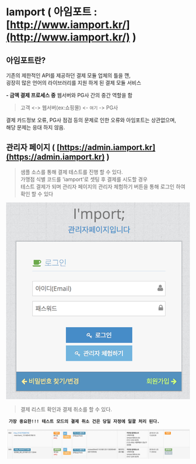 # Iamport ( 아임포트 : [http://www.iamport.kr/](http://www.iamport.kr/) )

## 아임포트란?
기존의 제한적인 API를 제공하던 결제 모듈 업체의 틀을 깬,<br>
굉장히 많은 언어의 라이브러리를 지원 하게 된 결제 모듈 서비스

**- 금액 결제 프로세스 중** 웹서버와 PG사 간의 중간 역할을 함

> 고객 <-> 웹서버(ex:쇼핑몰) <- `여기` -> PG사

결제 카드정보 오류, PG사 점검 등의 문제로 인한 오류와 아임포트는 상관없으며,<br>
해당 문제는 응대 하지 않음.

## 관리자 페이지 ( [https://admin.iamport.kr](https://admin.iamport.kr) )

> 샘플 소스를 통해 결제 테스트를 진행 할 수 있다.<br>
가맹점 식별 코드를 'iamport'로 셋팅 후 결제를 시도할 경우<br>
테스트 결제가 되며 관리자 페이지의 관리자 체험하기 버튼을 통해 로그인 하여 확인 할 수 있다

![관리자 페이지](./images/admin_login.png)

> 결제 리스트 확인과 결제 취소를 할 수 있다.

**` 가장 중요한!!! 테스트 모드의 결제 취소 건은 당일 자정에 일괄 처리 된다.`**

![결제 리스트](./images/admin_payment_list01.png)